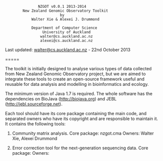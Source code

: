                    NZGOT v0.0.1 2013-2014
            New Zealand Genomic Observatory Toolkit
                             by
                Walter Xie & Alexei J. Drummond

                Department of Computer Science
                     University of Auckland
                    walter@cs.auckland.ac.nz
                    alexei@cs.auckland.ac.nz

Last updated: walter@cs.auckland.ac.nz - 22nd October 2013


=====

The toolkit is initially designed to analyse various types of data collected from
New Zealand Genomic Observatory project, but we are aimed to integrate these tools
to create an open-source framework useful and reusable for data analysis and modelling
in bioinformatics and ecology.

The minimum version of Java 1.7 is required. The whole software has the dependencies
on BioJava (http://biojava.org) and JEBL (http://jebl.sourceforge.net).

Each tool should have its core package containing the main code, and separated
owners who have its copyright and are responsible to maintain it.
It contains the following tools:

1) Community matrix analysis.
Core package: nzgot.cma
Owners: Walter Xie, Alexei Drummond

2) Error correction tool for the next-generation sequencing data.
Core package: 
Owners: 







